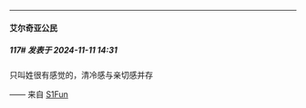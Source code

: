 ﻿
*****

####  艾尔奇亚公民  
##### 117#       发表于 2024-11-11 14:31

只叫姓很有感觉的，清冷感与亲切感并存

—— 来自 [S1Fun](https://s1fun.koalcat.com)


